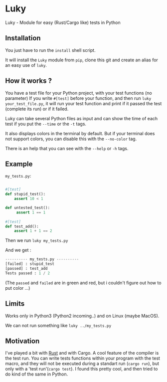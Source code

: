 # Luky
Luky - Module for easy (Rust/Cargo like) tests in Python

## Installation

You just have to run the ``install`` shell script.

It will install the ``Luky`` module from ``pip``, clone this git and create an alias for an easy use of ``luky``.

## How it works ?

You have a test file for your Python project, with your test functions (no parameter)
If you write ``#[test]`` before your function, and then run ``luky your_test_file.py``,
it will run your test function and print if it passed the test (complete its run) or if it failed.

Luky can take several Python files as input and can show the time of each test if you put the ``--time`` or the ``-t`` tags.

It also displays colors in the terminal by default. But if your terminal does not support colors, you can disable this with the
``--no-color`` tag.

There is an help that you can see with the ``--help`` or ``-h`` tags.

## Example

``my_tests.py``:

```python

#[test]
def stupid_test():
    assert 10 < 1

def untested_test():
     assert 1 == 1
    
#[test]
def test_add():
    assert 1 + 1 == 2
```
Then we run ``luky my_tests.py``

And we get :

```python
---------- my_tests.py ----------
[failed] : stupid_test
[passed] : test_add
Tests passed : 1 / 2
```
(The ``passed`` and ``failed`` are in green and red, but i couldn't figure out how to put color ...)

## Limits

Works only in Python3 (Python2 incoming..) and on Linux (maybe MacOS).

We can not run something like ``luky ../my_tests.py``

## Motivation

I've played a bit with [Rust](http://www.rust-lang.org) and with Cargo. A cool feature of the compiler is the test run. You can write tests functions within your program with the test macro, and they will not be executed during a standart run (``cargo run``), but only with a 'test run'(``cargo test``). 
I found this pretty cool, and then tried to do kind of the same in Python.
